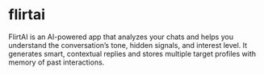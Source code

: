# flirtai
FlirtAI is an AI-powered app that analyzes your chats and helps you understand the conversation’s tone, hidden signals, and interest level. It generates smart, contextual replies and stores multiple target profiles with memory of past interactions.
